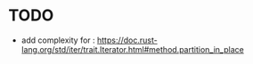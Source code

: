 # TODO
* add complexity for : https://doc.rust-lang.org/std/iter/trait.Iterator.html#method.partition_in_place
